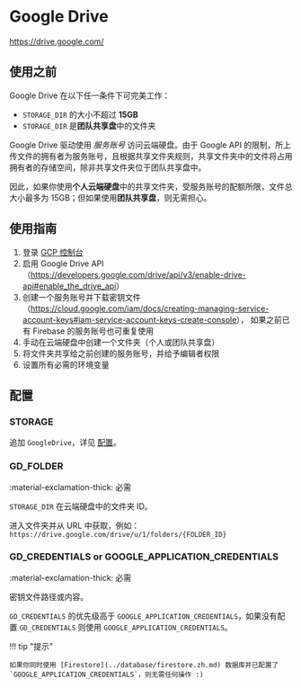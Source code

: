 # Google Drive

<https://drive.google.com/>

## 使用之前

Google Drive 在以下任一条件下可完美工作：

- `STORAGE_DIR` 的大小不超过 **15GB**
- `STORAGE_DIR` 是**团队共享盘**中的文件夹

Google Drive 驱动使用 _服务账号_ 访问云端硬盘。由于 Google API 的限制，所上传文件的拥有者为服务账号，且根据共享文件夹规则，共享文件夹中的文件将占用拥有者的存储空间，除非共享文件夹位于团队共享盘中。

因此，如果你使用**个人云端硬盘**中的共享文件夹，受服务账号的配额所限，文件总大小最多为 15GB；但如果使用**团队共享盘**，则无需担心。

## 使用指南

1.  登录 [GCP 控制台](https://console.cloud.google.com/)
2.  启用 Google Drive API（<https://developers.google.com/drive/api/v3/enable-drive-api#enable_the_drive_api>）
3.  创建一个服务账号并下载密钥文件（<https://cloud.google.com/iam/docs/creating-managing-service-account-keys#iam-service-account-keys-create-console>），
    如果之前已有 Firebase 的服务账号也可重复使用
4.  手动在云端硬盘中创建一个文件夹（个人或团队共享盘）
5.  将文件夹共享给之前创建的服务账号，并给予编辑者权限
6.  设置所有必需的环境变量

## 配置

### STORAGE

追加 `GoogleDrive`，详见 [配置](../getting-started/configuration.zh.md/#storage)。

### GD_FOLDER

:material-exclamation-thick: 必需

`STORAGE_DIR` 在云端硬盘中的文件夹 ID。

进入文件夹并从 URL 中获取，例如：`https://drive.google.com/drive/u/1/folders/{FOLDER_ID}`

### GD_CREDENTIALS or GOOGLE_APPLICATION_CREDENTIALS

:material-exclamation-thick: 必需

密钥文件路径或内容。

`GD_CREDENTIALS` 的优先级高于 `GOOGLE_APPLICATION_CREDENTIALS`，如果没有配置 `GD_CREDENTIALS` 则使用 `GOOGLE_APPLICATION_CREDENTIALS`。

!!! tip "提示"

    如果你同时使用 [Firestore](../database/firestore.zh.md) 数据库并已配置了 `GOOGLE_APPLICATION_CREDENTIALS`，则无需任何操作 :)
